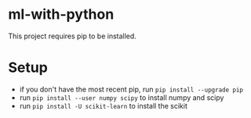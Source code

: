 # ml-with-python

This project requires pip to be installed.

# Setup
- if you don't have the most recent pip, run `pip install --upgrade pip`
- run `pip install --user numpy scipy` to install numpy and scipy
- run `pip install -U scikit-learn` to install the scikit

